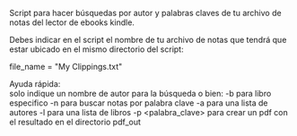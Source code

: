 Script para hacer búsquedas por autor y palabras claves de tu archivo de notas del lector de ebooks kindle.

Debes indicar en el script el nombre de tu archivo de notas que tendrá que estar ubicado en el mismo directorio del script:

file_name = "My Clippings.txt"

Ayuda rápida:	
solo indique un nombre de autor para la búsqueda o bien:
-b <libro> para libro especifico
-n <palabra> para buscar notas por palabra clave
-a para una lista de autores
-l para una lista de libros
-p <palabra_clave> para crear un pdf con el resultado en el directorio pdf_out
